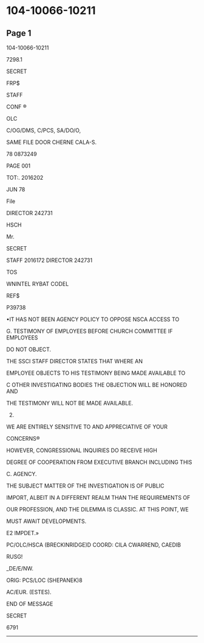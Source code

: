 # 104-10066-10211

## Page 1

104-10066-10211

7298.1

SECRET

FRP$

STAFF

CONF ®

OLC

C/OG/DMS, C/PCS, SA/DO/O,

SAME FILE DOOR CHERNE CALA-S.

78 0873249

PAGE 001

TOT:. 2016202

JUN 78

File

DIRECTOR 242731

HSCH

Mr.

SECRET

STAFF 2016172 DIRECTOR 242731

TOS

WNINTEL RYBAT CODEL

REF$

P39738

•IT HAS NOT BEEN AGENCY POLICY TO OPPOSE NSCA ACCESS TO

G. TESTIMONY OF EMPLOYEES BEFORE CHURCH COMMITTEE IF EMPLOYEES

DO NOT OBJECT.

THE SSCI STAFF DIRECTOR STATES THAT WHERE AN

EMPLOYEE OBJECTS TO HIS TESTIMONY BEING MADE AVAILABLE TO

C OTHER INVESTIGATING BODIES THE OBJECTION WILL BE HONORED AND

THE TESTIMONY WILL NOT BE MADE AVAILABLE.

2.

WE ARE ENTIRELY SENSITIVE TO AND APPRECIATIVE OF YOUR

CONCERNS®

HOWEVER, CONGRESSIONAL INQUIRIES DO RECEIVE HIGH

DEGREE OF COOPERATION FROM EXECUTIVE BRANCH INCLUDING THIS

C. AGENCY.

THE SUBJECT MATTER OF THE INVESTIGATION IS OF PUBLIC

IMPORT, ALBEIT IN A DIFFERENT REALM THAN THE REQUIREMENTS OF

OUR PROFESSION, AND THE DILEMMA IS CLASSIC. AT THIS POINT, WE

MUST AWAIT DEVELOPMENTS.

E2 IMPDET.»

PC/OLC/HSCA (BRECKINRIDGE)D COORD: CILA CWARREND, CAEDIB

RUSG!

_DE/E/NW.

ORIG: PCS/LOC (SHEPANEK)8

AC/EUR. (ESTES).

END OF MESSAGE

SECRET

6791

---

